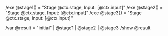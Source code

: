 /exe @stage1() = "Stage @ctx.stage, Input: [@ctx.input]"
/exe @stage2() = "Stage @ctx.stage, Input: [@ctx.input]"
/exe @stage3() = "Stage @ctx.stage, Input: [@ctx.input]"

/var @result = "initial" | @stage1 | @stage2 | @stage3
/show @result